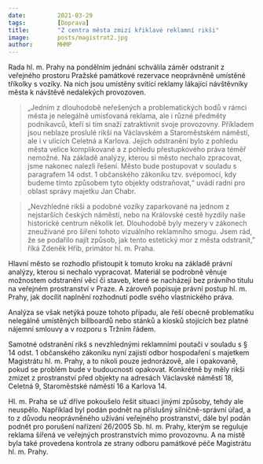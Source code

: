 ```yaml
---
date:         2021-03-29
tags:         [Doprava]
title:        "Z centra města zmizí křiklavé reklamní rikši"
image: 	      posts/magistrat2.jpg
author:       MHMP
---
```


Rada hl. m. Prahy na pondělním jednání schválila záměr odstranit z veřejného prostoru Pražské památkové rezervace neoprávněně umístěné tříkolky s vozíky. Na nich jsou umístěny svítící reklamy lákající návštěvníky města k návštěvě nedalekých provozoven.

> „Jedním z dlouhodobě neřešených a problematických bodů v rámci města je nelegálně umisťovaná reklama, ale i různé předměty podnikavců, kteří si tím snaží zatraktivnit svoje provozovny. Příkladem jsou neblaze proslulé rikši na Václavském a Staroměstském náměstí, ale i v ulicích Celetná a Karlova. Jejich odstranění bylo z pohledu města velice komplikované a z pohledu přestupkového práva téměř nemožné. Na základě analýzy, kterou si město nechalo zpracovat, jsme nakonec nalezli řešení. Město bude postupovat v souladu s paragrafem 14 odst. 1 občanského zákoníku tzv. svépomocí, kdy budeme tímto způsobem tyto objekty odstraňovat,“ uvádí radní pro oblast správy majetku Jan Chabr.

> „Nevzhledné rikši a podobné vozíky zaparkované na jednom z nejstarších českých náměstí, nebo na Královské cestě hyzdily naše historické centrum několik let. Dlouhodobě byly mezery v zákonech zneužívané pro šíření tohoto vizuálního reklamního smogu. Jsem rád, že se podařilo najít způsob, jak tento estetický mor z města odstranit,” říká Zdeněk Hřib, primátor hl. m. Praha. 

Hlavní město se rozhodlo přistoupit k tomuto kroku na základě právní analýzy, kterou si nechalo vypracovat. Materiál se podrobně věnuje možnostem odstranění věcí či staveb, které se nacházejí bez právního titulu na veřejném prostranství v Praze. A zároveň popisuje právní postup hl. m. Prahy, jak docílit naplnění rozhodnutí podle svého vlastnického práva.

Analýza se však netýká pouze tohoto případu, ale řeší obecně problematiku nelegálně umístěných billboardů nebo stánků a kiosků stojících bez platné nájemní smlouvy a v rozporu s Tržním řádem.

Samotné odstranění rikš s nevzhlednými reklamními poutači v souladu s § 14 odst. 1 občanského zákoníku nyní zajistí odbor hospodaření s majetkem Magistrátu hl. m. Prahy, a to nikoli pouze jednorázově, ale i opakovaně, pokud se problém bude v budoucnosti opakovat. Konkrétně by měly rikši zmizet z prostranství před objekty na adresách Václavské náměstí 18, Celetná 9, Staroměstské náměstí 16 a Karlova 14.

Hl. m. Praha se už dříve pokoušelo řešit situaci jinými způsoby, tehdy ale neuspělo. Například byl podán podnět na příslušný silničně-správní úřad, a to z důvodu neoprávněného užívání veřejného prostranství, dále byl podán podnět pro porušení nařízení 26/2005 Sb. hl. m. Prahy, kterým se reguluje reklama šířená ve veřejných prostranstvích mimo provozovnu. A na místě byla také provedena kontrola ze strany odboru památkové péče Magistrátu hl. m. Prahy.
